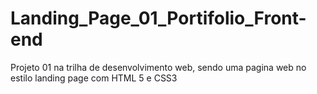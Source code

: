# Landing_Page_01_Portifolio_Front-end

Projeto 01 na trilha de desenvolvimento web, sendo uma pagina web no estilo landing page com HTML 5 e CSS3
